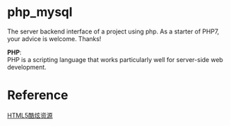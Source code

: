 # php_mysql
The server backend interface of a project using php. As a starter of PHP7, your advice is welcome. Thanks!

**PHP**:<br>
PHP is a scripting language that works particularly well for server-side web development.

# Reference
[HTML5酷炫资源](https://www.html5tricks.com/)
